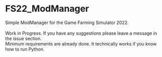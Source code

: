 # FS22_ModManager
Simple ModManager for the Game Farming Simulator 2022. 
<br><br>
Work in Progress. If you have any suggestions please leave a message in the issue section.
<br>
Minimum requirements are already done. It technically works if you know how to run Python.
